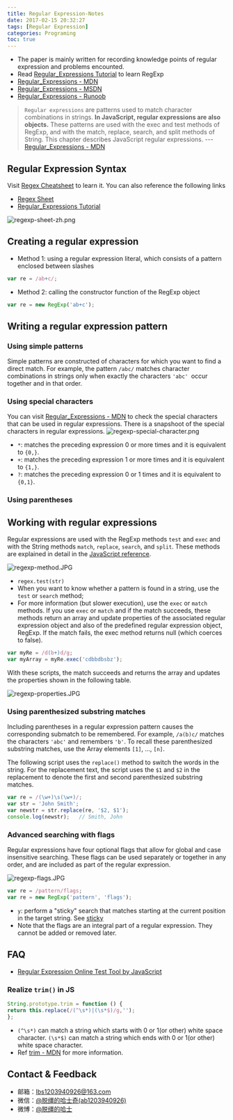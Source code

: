 ```yaml
---
title: Regular Expression-Notes
date: 2017-02-15 20:32:27
tags: [Regular Expression]
categories: Programing
toc: true
---
```



* The paper is mainly written for recording knowledge points of regular expression and problems encounted.
* Read [Regular_Expressions Tutorial](http://deerchao.net/tutorials/regex/regex.htm) to learn RegExp
* [Regular_Expressions - MDN](https://developer.mozilla.org/en-US/docs/Web/JavaScript/Guide/Regular_Expressions)
* [Regular_Expressions - MSDN](https://msdn.microsoft.com/zh-cn/library/az24scfc.aspx)
* [Regular_Expressions - Runoob](http://www.runoob.com/regexp/regexp-syntax.html)

> `Regular expressions` are patterns used to match character combinations in strings. **In JavaScript, regular expressions are also objects.** These patterns are used with the exec and test methods of RegExp, and with the match, replace, search, and split methods of String. This chapter describes JavaScript regular expressions.  --- [Regular_Expressions - MDN](https://developer.mozilla.org/en-US/docs/Web/JavaScript/Guide/Regular_Expressions)

<!-- more -->


## Regular Expression Syntax
Visit [Regex Cheatsheet](http://ol3kbaay9.bkt.clouddn.com/davechild_regular-expressions.pdf) to learn it. You can also reference the following links

* [Regex Sheet](http://tool.oschina.net/uploads/apidocs/jquery/regexp.html)
* [Regular_Expressions Tutorial](http://deerchao.net/tutorials/regex/regex.htm)

![regexp-sheet-zh.png](http://ol3kbaay9.bkt.clouddn.com/regexp-sheet-zh.png)

## Creating a regular expression

* Method 1: using a regular expression literal, which consists of a pattern enclosed between slashes

```javascript
var re = /ab+c/;
```

* Method 2: calling the constructor function of the RegExp object

```javascript
var re = new RegExp('ab+c');
```

## Writing a regular expression pattern

### Using simple patterns
Simple patterns are constructed of characters for which you want to find a direct match. For example, the pattern `/abc/` matches character combinations in strings only when exactly the characters `'abc' `occur together and in that order. 

### Using special characters
You can visit [Regular_Expressions - MDN](https://developer.mozilla.org/en-US/docs/Web/JavaScript/Guide/Regular_Expressions) to check the special characters that can be used in regular expressions. There is a snapshoot of the special characters in regular expressions.
![regexp-special-character.png](http://ol3kbaay9.bkt.clouddn.com/regexp-special-character.png)

* `*`: matches the preceding expression 0 or more times and it is equivalent to `{0,}`.
* `+`: matches the preceding expression 1 or more times and it is equivalent to `{1,}`.
* `?`: matches the preceding expression 0 or 1 times and it is equivalent to `{0,1}`.

### Using parentheses

## Working with regular expressions
Regular expressions are used with the RegExp methods `test` and `exec` and with the String methods `match`, `replace`, `search`, and `split`. These methods are explained in detail in the [JavaScript reference](https://developer.mozilla.org/en-US/docs/Web/JavaScript/Reference).

![regexp-method.JPG](http://ol3kbaay9.bkt.clouddn.com/regexp-method.JPG)

* `regex.test(str)`
* When you want to know whether a pattern is found in a string, use the `test` or `search` method; 
* For more information (but slower execution),  use the `exec` or `match` methods. If you use `exec` or `match` and if the match succeeds, these methods return an array and update properties of the associated regular expression object and also of the predefined regular expression object, RegExp. If the match fails, the exec method returns null (which coerces to false).

```javascript
var myRe = /d(b+)d/g;
var myArray = myRe.exec('cdbbdbsbz');
```
With these scripts, the match succeeds and returns the array and updates the properties shown in the following table.

![regexp-properties.JPG](http://ol3kbaay9.bkt.clouddn.com/regexp-properties.JPG)

### Using parenthesized substring matches
Including parentheses in a regular expression pattern causes the corresponding submatch to be remembered. For example, `/a(b)c/` matches the characters `'abc'` and remembers `'b'`. To recall these parenthesized substring matches, use the Array elements `[1]`, ..., `[n]`.

The following script uses the `replace()` method to switch the words in the string. For the replacement text, the script uses the `$1` and `$2` in the replacement to denote the first and second parenthesized substring matches.

```javascript
var re = /(\w+)\s(\w+)/;
var str = 'John Smith';
var newstr = str.replace(re, '$2, $1');
console.log(newstr);   // Smith, John
```

### Advanced searching with flags
Regular expressions have four optional flags that allow for global and case insensitive searching. These flags can be used separately or together in any order, and are included as part of the regular expression.

![regexp-flags.JPG](http://ol3kbaay9.bkt.clouddn.com/regexp-flags.JPG)

```javascript
var re = /pattern/flags;
var re = new RegExp('pattern', 'flags');
```
* `y`: perform a "sticky" search that matches starting at the current position in the target string. See [sticky](https://developer.mozilla.org/en-US/docs/Web/JavaScript/Reference/Global_Objects/RegExp/sticky)
* Note that the flags are an integral part of a regular expression. They cannot be added or removed later.

## FAQ
* [Regular Expression Online Test Tool by JavaScript ](http://www.regexpal.com/)

### Realize `trim()`  in JS
```javascript
String.prototype.trim = function () {
return this.replace(/(^\s*)|(\s*$)/g,'');
};
```

* `(^\s*)` can match a string which starts with 0 or 1(or other) white space character. `(\s*$)` can match a string which ends with 0 or 1(or other) white space character.
* Ref [trim - MDN](https://developer.mozilla.org/zh-CN/docs/Web/JavaScript/Reference/Global_Objects/String/Trim) for more information.


## Contact & Feedback
- 邮箱：<lbs1203940926@163.com>
- 微信：[@脱缰的哈士奇(ab1203940926)](http://ojx8u3g1z.bkt.clouddn.com/wechat-id.jpg)
- 微博：[@脱缰的哈士](http://weibo.com/2329754491/profile) 